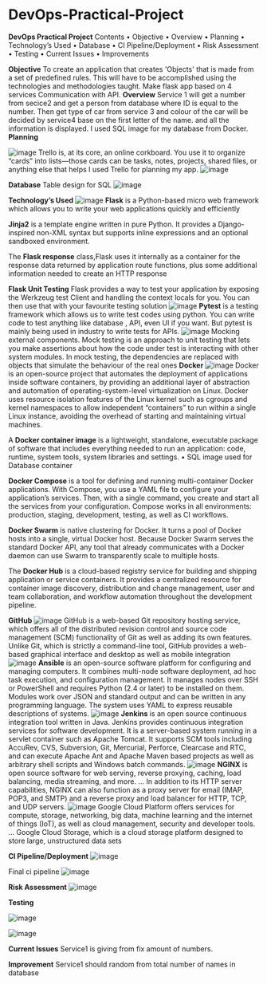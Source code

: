 # DevOps-Practical-Project
**DevOps Practical Project**
Contents
•	Objective
•	Overview
•	Planning
•	Technology’s Used
•	Database
•	CI Pipeline/Deployment
•	Risk Assessment
•	Testing
•	Current Issues
•	Improvements

**Objective**
To create an application that creates 'Objects' that is made from a set of predefined rules. This will have to be accomplished using the technologies and methodologies taught.
Make flask app based on 4 services Communication with API. 
**Overview**
	Service 1 will get a number from secice2 and get a person from database where ID is equal to the number. Then get type of car from service 3 and colour of the car will be decided by service4 base on the first letter of the name. and all the information is displayed. I used SQL image for my database from Docker.
**Planning**
 
![image](https://user-images.githubusercontent.com/65769901/87277725-c1b4fd00-c4da-11ea-944b-86f768475e22.png)
Trello is, at its core, an online corkboard. You use it to organize “cards” into lists—those cards can be tasks, notes, projects, shared files, or anything else that helps
I used Trello for planning my app. 
![image](https://user-images.githubusercontent.com/65769901/87278389-3d637980-c4dc-11ea-8f7c-be3b0d54ef7b.png)

**Database**
Table design for SQL
![image](https://user-images.githubusercontent.com/65769901/87278414-4d7b5900-c4dc-11ea-96de-9c1452ad3e36.png)

**Technology’s Used**
![image](https://user-images.githubusercontent.com/65769901/87278448-62f08300-c4dc-11ea-881c-f10abb2ed40b.png)
**Flask** is a Python-based micro web framework which allows you to write your web applications quickly and efficiently

**Jinja2** is a template engine written in pure Python. It provides a Django-inspired non-XML syntax but supports inline expressions and an optional sandboxed environment.

The **Flask response** class,Flask uses it internally as a container for the response data returned by application route functions, plus some additional information needed to create an HTTP response

**Flask Unit Testing**
Flask provides a way to test your application by exposing the Werkzeug test Client and handling the context locals for you. You can then use that with your favourite testing solution
![image](https://user-images.githubusercontent.com/65769901/87278556-aea32c80-c4dc-11ea-962e-b211cff5ca71.png)
**Pytest** is a testing framework which allows us to write test codes using python. You can write code to test anything like database , API, even UI if you want. But pytest is mainly being used in industry to write tests for APIs.
![image](https://user-images.githubusercontent.com/65769901/87278576-b9f65800-c4dc-11ea-9112-6e08ca2577fa.png)
Mocking external components. Mock testing is an approach to unit testing that lets you make assertions about how the code under test is interacting with other system modules. In mock testing, the dependencies are replaced with objects that simulate the behaviour of the real ones
**Docker**
![image](https://user-images.githubusercontent.com/65769901/87278603-caa6ce00-c4dc-11ea-954f-106e8de62d42.png)
 Docker is an open-source project that automates the deployment of applications inside software containers, by providing an additional layer of abstraction and automation of operating-system-level virtualization on Linux. Docker uses resource isolation features of the Linux kernel such as cgroups and kernel namespaces to allow independent “containers” to run within a single Linux instance, avoiding the overhead of starting and maintaining virtual machines.

A **Docker container image** is a lightweight, standalone, executable package of software that includes everything needed to run an application: code, runtime, system tools, system libraries and settings.
•	SQL image used for Database container 

**Docker Compose** is a tool for defining and running multi-container Docker applications. With Compose, you use a YAML file to configure your application’s services. Then, with a single command, you create and start all the services from your configuration. Compose works in all environments: production, staging, development, testing, as well as CI workflows.

**Docker Swarm** is native clustering for Docker. It turns a pool of Docker hosts into a single, virtual Docker host. Because Docker Swarm serves the standard Docker API, any tool that already communicates with a Docker daemon can use Swarm to transparently scale to multiple hosts.

The **Docker Hub** is a cloud-based registry service for building and shipping application or service containers. It provides a centralized resource for container image discovery, distribution and change management, user and team collaboration, and workflow automation throughout the development pipeline.

**GitHub**
![image](https://user-images.githubusercontent.com/65769901/87278715-0b9ee280-c4dd-11ea-81d3-299a5390c78e.png)
 GitHub is a web-based Git repository hosting service, which offers all of the distributed revision control and source code management (SCM) functionality of Git as well as adding its own features. Unlike Git, which is strictly a command-line tool, GitHub provides a web-based graphical interface and desktop as well as mobile integration
![image](https://user-images.githubusercontent.com/65769901/87278735-1194c380-c4dd-11ea-97e7-4910bcea45f9.png)
 **Ansible** is an open-source software platform for configuring and managing computers. It combines multi-node software deployment, ad hoc task execution, and configuration management. It manages nodes over SSH or PowerShell and requires Python (2.4 or later) to be installed on them. Modules work over JSON and standard output and can be written in any programming language. The system uses YAML to express reusable descriptions of systems.
![image](https://user-images.githubusercontent.com/65769901/87278755-1fe2df80-c4dd-11ea-8311-600d850e1dbb.png)
 **Jenkins** is an open source continuous integration tool written in Java. Jenkins provides continuous integration services for software development. It is a server-based system running in a servlet container such as Apache Tomcat. It supports SCM tools including AccuRev, CVS, Subversion, Git, Mercurial, Perforce, Clearcase and RTC, and can execute Apache Ant and Apache Maven based projects as well as arbitrary shell scripts and Windows batch commands.
![image](https://user-images.githubusercontent.com/65769901/87278778-2f622880-c4dd-11ea-9470-cdf5ea142054.png)
**NGINX** is open source software for web serving, reverse proxying, caching, load balancing, media streaming, and more. ... In addition to its HTTP server capabilities, NGINX can also function as a proxy server for email (IMAP, POP3, and SMTP) and a reverse proxy and load balancer for HTTP, TCP, and UDP servers.
![image](https://user-images.githubusercontent.com/65769901/87278801-3ee17180-c4dd-11ea-92bd-281c061d15c9.png)
 Google Cloud Platform offers services for compute, storage, networking, big data, machine learning and the internet of things (IoT), as well as cloud management, security and developer tools. ... Google Cloud Storage, which is a cloud storage platform designed to store large, unstructured data sets

**CI Pipeline/Deployment**
![image](https://user-images.githubusercontent.com/65769901/87278835-5882b900-c4dd-11ea-83b0-088e2c2bdf01.png)

Final ci pipeline
![image](https://user-images.githubusercontent.com/65769901/87278860-66383e80-c4dd-11ea-931a-37c91d598a35.png)

**Risk Assessment**
[](https://docs.google.com/spreadsheets/d/1kJK4JxCoMXqOS6U0VTs0-iOHTLHc1YL_pbm0T2j-Tmc/edit#gid=0
) 
![image](https://user-images.githubusercontent.com/65769901/87278891-7f40ef80-c4dd-11ea-988f-0ecdf7c5fc20.png)

**Testing**
 
![image](https://user-images.githubusercontent.com/65769901/87278903-8bc54800-c4dd-11ea-853c-9a30b849cc59.png)

![image](https://user-images.githubusercontent.com/65769901/87278915-9384ec80-c4dd-11ea-8298-c3bfa95e30c4.png)

 
**Current Issues**
Service1 is giving from fix amount of numbers. 

**Improvement**
Service1 should random from total number of names in database 
